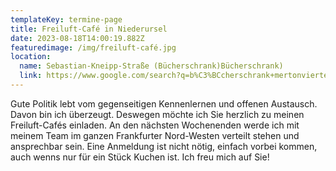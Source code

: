 ```yaml
---
templateKey: termine-page
title: Freiluft-Café in Niederursel
date: 2023-08-18T14:00:19.882Z
featuredimage: /img/freiluft-café.jpg
location:
  name: Sebastian-Kneipp-Straße (Bücherschrank)Bücherschrank)
  link: https://www.google.com/search?q=b%C3%BCcherschrank+mertonviertel+frankfurt&client=ms-android-om-lge&ei=TX-lZJO7BOiLhbIPstqV-Ac&oq=b%C3%BCcherschrank+mertonviertel+Grsnkf&gs_lcp=ChNtb2JpbGUtZ3dzLXdpei1zZXJwEAEYADIHCCEQoAEQCjoECAAQRzoHCAAQigUQQzoFCAAQgAQ6CwguEIAEEMcBEK8BOgYIABAWEB46BQghEKABOgUIABCiBEoECEEYAFDTAViIuQFgo8IBaAdwAngAgAH7CYgBwDuSARAwLjIyLjMuMS4wLjEuMC4ymAEAoAEBwAEByAEI&sclient=mobile-gws-wiz-serp
---
```

Gute Politik lebt vom gegenseitigen Kennenlernen und offenen Austausch. Davon bin ich überzeugt. Deswegen möchte ich Sie herzlich zu meinen Freiluft-Cafés einladen. An den nächsten Wochenenden werde ich mit meinem Team im ganzen Frankfurter Nord-Westen verteilt stehen und ansprechbar sein. Eine Anmeldung ist nicht nötig, einfach vorbei kommen, auch wenns nur für ein Stück Kuchen ist. Ich freu mich auf Sie!